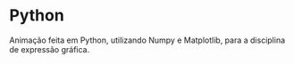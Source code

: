 # Python

Animação feita em Python, utilizando Numpy e Matplotlib, para a disciplina de expressão gráfica.
